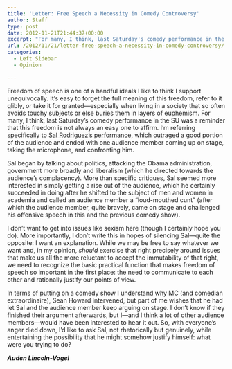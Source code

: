 ```yaml
---
title: 'Letter: Free Speech a Necessity in Comedy Controversy'
author: Staff
type: post
date: 2012-11-21T21:44:37+00:00
excerpt: "For many, I think, last Saturday's comedy performance in the SU was a reminder that free speech is not always an easy freedom to affirm. I'm referring specifically to Sal Rodriguez's performance, which outraged a good portion of the audience and ended with one audience member coming up on stage, taking the microphone, and confronting him."
url: /2012/11/21/letter-free-speech-a-necessity-in-comedy-controversy/
categories:
  - Left Sidebar
  - Opinion

---
```

Freedom of speech is one of a handful ideals I like to think I support unequivocally. It&#8217;s easy to forget the full meaning of this freedom, refer to it glibly, or take it for granted—especially when living in a society that so often avoids touchy subjects or else buries them in layers of euphemism. For many, I think, last Saturday&#8217;s comedy performance in the SU was a reminder that this freedom is not always an easy one to affirm. I&#8217;m referring specifically to [Sal Rodriguez&#8217;s performance][1], which outraged a good portion of the audience and ended with one audience member coming up on stage, taking the microphone, and confronting him.

Sal began by talking about politics, attacking the Obama administration, government more broadly and liberalism (which he directed towards the audience&#8217;s complacency). More than specific critiques, Sal seemed more interested in simply getting a rise out of the audience, which he certainly succeeded in doing after he shifted to the subject of men and women in academia and called an audience member a &#8220;loud-mouthed cunt&#8221; (after which the audience member, quite bravely, came on stage and challenged his offensive speech in this and the previous comedy show).

I don&#8217;t want to get into issues like sexism here (though I certainly hope you do). More importantly, I don&#8217;t write this in hopes of silencing Sal—quite the opposite: I want an explanation. While we may be free to say whatever we want and, in my opinion, _should_ exercise that right precisely around issues that make us all the more reluctant to accept the immutability of that right, we need to recognize the basic practical function that makes freedom of speech so important in the first place: the need to communicate to each other and rationally justify our points of view.

In terms of putting on a comedy show I understand why MC (and comedian extraordinaire), Sean Howard intervened, but part of me wishes that he had let Sal and the audience member keep arguing on stage. I don&#8217;t know if they finished their argument afterwards, but I—and I think a lot of other audience members—would have been interested to hear it out. So, with everyone&#8217;s anger died down, I&#8217;d like to ask Sal, not rhetorically but genuinely, while entertaining the possibility that he might somehow justify himself: what were you trying to do?

**_Auden Lincoln-Vogel_**

 [1]: http://www.reedquest.org/2012/11/comedian-under-fire-for-comments-about-diversity-gender-equality-and-sexual-assault/ "Comedian Under Fire for Comments about Diversity, Gender Equality, and Sexual Assault"